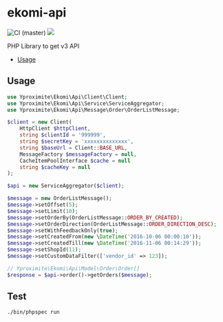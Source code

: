 ekomi-api
=========
![CI (master)](https://github.com/Yproximite/ZohoSubscription/workflows/CI/badge.svg)
![](https://img.shields.io/badge/php-%5E7.4%20%7C%7C%20%5E8.0-blue)

PHP Library to get v3 API

* [Usage](#usage)

Usage
-----

```php
use Yproximite\Ekomi\Api\Client\Client;
use Yproximite\Ekomi\Api\Service\ServiceAggregator;
use Yproximite\Ekomi\Api\Message\Order\OrderListMessage;

$client = new Client(
    HttpClient $httpClient,
    string $clientId = '999999',
    string $secretKey = 'xxxxxxxxxxxxxx',
    string $baseUrl = Client::BASE_URL,
    MessageFactory $messageFactory = null,
    CacheItemPoolInterface $cache = null
    string $cacheKey = null
);

$api = new ServiceAggregator($client);

$message = new OrderListMessage();
$message->setOffset(5);
$message->setLimit(10);
$message->setOrderBy(OrderListMessage::ORDER_BY_CREATED);
$message->setOrderDirection(OrderListMessage::ORDER_DIRECTION_DESC);
$message->setWithFeedbackOnly(true);
$message->setCreatedFrom(new \DateTime('2016-10-06 00:00:10'));
$message->setCreatedTill(new \DateTime('2016-11-06 00:14:29'));
$message->setShopId(11);
$message->setCustomDataFilter(['vendor_id' => 123]);

// Yproximite\Ekomi\Api\Model\Order\Order[]
$response = $api->order()->getOrders($message);
```

Test
-----

```bash
./bin/phpspec run
```
